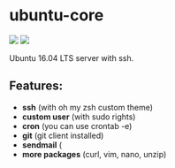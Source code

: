 # ubuntu-core

[![](https://images.microbadger.com/badges/version/primehost/ubuntu-core.svg)](https://microbadger.com/images/primehost/ubuntu-core "Get your own version badge on microbadger.com")     [![](https://images.microbadger.com/badges/image/primehost/ubuntu-core.svg)](https://microbadger.com/images/primehost/ubuntu-core "Get your own image badge on microbadger.com")


Ubuntu 16.04 LTS server with ssh.

## Features:
- **ssh** (with oh my zsh custom theme)
- **custom user** (with sudo rights)
- **cron** (you can use crontab -e)
- **git** (git client installed)
- **sendmail** (
- **more packages** (curl, vim, nano, unzip)
